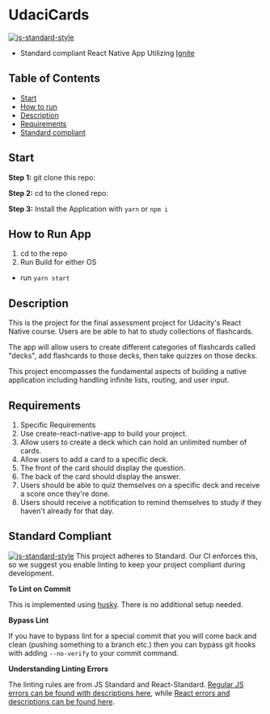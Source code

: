 #  UdaciCards
[![js-standard-style](https://img.shields.io/badge/code%20style-standard-brightgreen.svg?style=flat)](http://standardjs.com/)

* Standard compliant React Native App Utilizing [Ignite](https://github.com/infinitered/ignite)

## Table of Contents

- [Start](#start)
- [How to run](#how-to-run-app)
- [Description](#description)
- [Requirements](#requirements)
- [Standard compliant](#standard-compliant)


## Start

**Step 1:** git clone this repo:

**Step 2:** cd to the cloned repo:

**Step 3:** Install the Application with `yarn` or `npm i`


## How to Run App

1. cd to the repo
2. Run Build for either OS
  * run `yarn start`

## Description

  This is the project for the final assessment project for Udacity's React Native course. Users are be able to hat to study collections of flashcards.

  The app will allow users to create different categories of flashcards called "decks", add flashcards to those decks, then take quizzes on those decks.

  This project encompasses the fundamental aspects of building a native application including handling infinite lists, routing, and user input.

## Requirements

1. Specific Requirements
2. Use create-react-native-app to build your project.
3. Allow users to create a deck which can hold an unlimited number of cards.
4. Allow users to add a card to a specific deck.
5. The front of the card should display the question.
6. The back of the card should display the answer.
7. Users should be able to quiz themselves on a specific deck and receive a score once they're done.
8. Users should receive a notification to remind themselves to study if they haven't already for that day.

## Standard Compliant

[![js-standard-style](https://cdn.rawgit.com/feross/standard/master/badge.svg)](https://github.com/feross/standard)
This project adheres to Standard.  Our CI enforces this, so we suggest you enable linting to keep your project compliant during development.

**To Lint on Commit**

This is implemented using [husky](https://github.com/typicode/husky). There is no additional setup needed.

**Bypass Lint**

If you have to bypass lint for a special commit that you will come back and clean (pushing something to a branch etc.) then you can bypass git hooks with adding `--no-verify` to your commit command.

**Understanding Linting Errors**

The linting rules are from JS Standard and React-Standard.  [Regular JS errors can be found with descriptions here](http://eslint.org/docs/rules/), while [React errors and descriptions can be found here](https://github.com/yannickcr/eslint-plugin-react).
